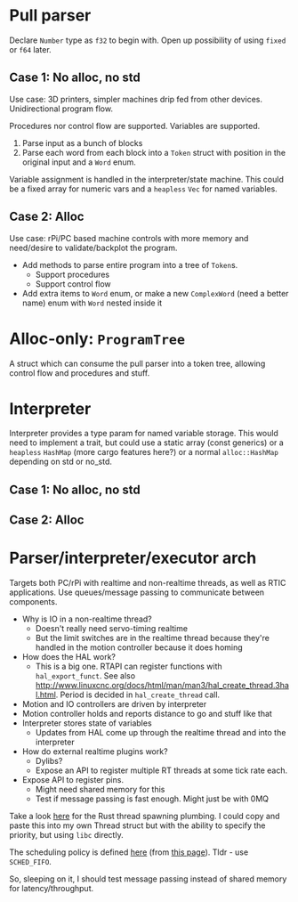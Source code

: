 # Pull parser

Declare `Number` type as `f32` to begin with. Open up possibility of using `fixed` or `f64` later.

## Case 1: No alloc, no std

Use case: 3D printers, simpler machines drip fed from other devices. Unidirectional program flow.

Procedures nor control flow are supported. Variables are supported.

1. Parse input as a bunch of blocks
2. Parse each word from each block into a `Token` struct with position in the original input and a `Word` enum.

Variable assignment is handled in the interpreter/state machine. This could be a fixed array for numeric vars and a `heapless` `Vec` for named variables.

## Case 2: Alloc

Use case: rPi/PC based machine controls with more memory and need/desire to validate/backplot the program.

- Add methods to parse entire program into a tree of `Token`s.
  - Support procedures
  - Support control flow
- Add extra items to `Word` enum, or make a new `ComplexWord` (need a better name) enum with `Word` nested inside it

# Alloc-only: `ProgramTree`

A struct which can consume the pull parser into a token tree, allowing control flow and procedures and stuff.

# Interpreter

Interpreter provides a type param for named variable storage. This would need to implement a trait, but could use a static array (const generics) or a `heapless` `HashMap` (more cargo features here?) or a normal `alloc::HashMap` depending on std or no_std.




## Case 1: No alloc, no std


## Case 2: Alloc


# Parser/interpreter/executor arch

Targets both PC/rPi with realtime and non-realtime threads, as well as RTIC applications. Use queues/message passing to communicate between components.

- Why is IO in a non-realtime thread?
  - Doesn't really need servo-timing realtime
  - But the limit switches are in the realtime thread because they're handled in the motion controller because it does homing
- How does the HAL work?
  - This is a big one. RTAPI can register functions with `hal_export_funct`. See also <http://www.linuxcnc.org/docs/html/man/man3/hal_create_thread.3hal.html>. Period is decided in `hal_create_thread` call.
- Motion and IO controllers are driven by interpreter
- Motion controller holds and reports distance to go and stuff like that
- Interpreter stores state of variables
  - Updates from HAL come up through the realtime thread and into the interpreter
- How do external realtime plugins work?
  - Dylibs?
  - Expose an API to register multiple RT threads at some tick rate each.
- Expose API to register pins.
  - Might need shared memory for this
  - Test if message passing is fast enough. Might just be with 0MQ

Take a look [here](https://github.com/rust-lang/rust/blob/99e3aef02079e9c10583638520cd0c134dc3a01d/library/std/src/sys/unix/thread.rs) for the Rust thread spawning plumbing. I could copy and paste this into my own Thread struct but with the ability to specify the priority, but using `libc` directly.

The scheduling policy is defined [here](https://wiki.linuxfoundation.org/realtime/documentation/technical_basics/sched_policy_prio/start) (from [this page](https://wiki.linuxfoundation.org/realtime/documentation/howto/applications/application_base)). Tldr - use `SCHED_FIFO`.

So, sleeping on it, I should test message passing instead of shared memory for latency/throughput.
